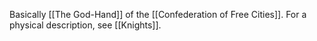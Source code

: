Basically [[The God-Hand]] of the [[Confederation of Free Cities]]. For a physical description, see [[Knights]]. 